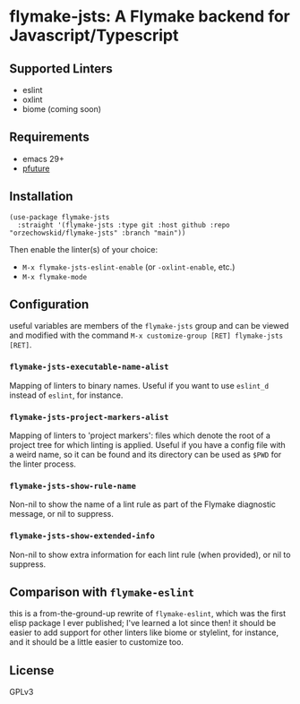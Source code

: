# flymake-jsts: A Flymake backend for Javascript/Typescript

## Supported Linters

- eslint
- oxlint
- biome (coming soon)

## Requirements

- emacs 29+
- [pfuture](https://github.com/Alexander-Miller/pfuture)

## Installation

```
(use-package flymake-jsts
  :straight '(flymake-jsts :type git :host github :repo "orzechowskid/flymake-jsts" :branch "main"))
```

Then enable the linter(s) of your choice:

- `M-x flymake-jsts-eslint-enable` (or `-oxlint-enable`, etc.)
- `M-x flymake-mode`

## Configuration

useful variables are members of the `flymake-jsts` group and can be viewed and modified with the command `M-x customize-group [RET] flymake-jsts [RET]`.

### `flymake-jsts-executable-name-alist`

Mapping of linters to binary names.  Useful if you want to use `eslint_d` instead of `eslint`, for instance.

### `flymake-jsts-project-markers-alist`

Mapping of linters to 'project markers': files which denote the root of a project tree for which linting is applied.  Useful if you have a config file with a weird name, so it can be found and its directory can be used as `$PWD` for the linter process.

### `flymake-jsts-show-rule-name`

Non-nil to show the name of a lint rule as part of the Flymake diagnostic message, or nil to suppress.

### `flymake-jsts-show-extended-info`

Non-nil to show extra information for each lint rule (when provided), or nil to suppress.

## Comparison with `flymake-eslint`

this is a from-the-ground-up rewrite of `flymake-eslint`, which was the first elisp package I ever published; I've learned a lot since then!  it should be easier to add support for other linters like biome or stylelint, for instance, and it should be a little easier to customize too.

## License

GPLv3
